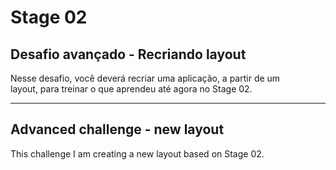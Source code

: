 # Stage 02
## Desafio avançado - Recriando layout
Nesse desafio, você deverá recriar uma aplicação, a partir de um layout, para treinar o que aprendeu até agora no Stage 02.

---

## Advanced challenge - new layout
This challenge I am creating a new layout based on Stage 02.    

